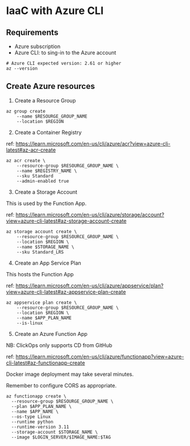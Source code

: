 # IaaC with Azure CLI


## Requirements

* Azure subscription
* Azure CLI: to sing-in to the Azure account

```shell
# Azure CLI expected version: 2.61 or higher
az --version
```

## Create Azure resources

1. Create a Resource Group

```shell
az group create 
    --name $RESOURGE_GROUP_NAME 
    --location $REGION
```

2. Create a Container Registry

ref: https://learn.microsoft.com/en-us/cli/azure/acr?view=azure-cli-latest#az-acr-create

```shell
az acr create \ 
    --resource-group $RESOURGE_GROUP_NAME \ 
    --name $REGISTRY_NAME \ 
    --sku Standard
    --admin-enabled true
```

3. Create a Storage Account

This is used by the Function App.

ref: https://learn.microsoft.com/en-us/cli/azure/storage/account?view=azure-cli-latest#az-storage-account-create

```shell
az storage account create \ 
    --resource-group $RESOURCE_GROUP_NAME \ 
    --location $REGION \ 
    --name $STORAGE_NAME \ 
    --sku Standard_LRS
```

4. Create an App Service Plan

This hosts the Function App

ref: https://learn.microsoft.com/en-us/cli/azure/appservice/plan?view=azure-cli-latest#az-appservice-plan-create

```shell
az appservice plan create \ 
    --resource-group $RESOURCE_GROUP_NAME \ 
    --location $REGION \ 
    --name $APP_PLAN_NAME
    --is-linux
```

5. Create an Azure Function App

NB: ClickOps only supports CD from GitHub

ref: https://learn.microsoft.com/en-us/cli/azure/functionapp?view=azure-cli-latest#az-functionapp-create

Docker image deployment may take several minutes.

Remember to configure CORS as appropriate.

```shell
az functionapp create \ 
  --resource-group $RESOURGE_GROUP_NAME \ 
  --plan $APP_PLAN_NAME \ 
  --name $APP_NAME \ 
  --os-type Linux
  --runtime python
  --runtime-version 3.11
  --storage-account $STORAGE_NAME \ 
  --image $LOGIN_SERVER/$IMAGE_NAME:$TAG
```
